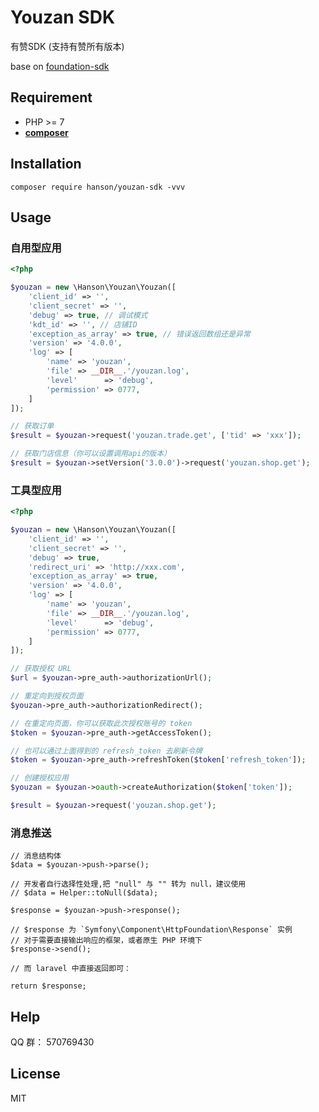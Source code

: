 # Youzan SDK

有赞SDK (支持有赞所有版本)

base on [foundation-sdk](https://github.com/HanSon/foundation-sdk)

## Requirement

- PHP >= 7
- **[composer](https://getcomposer.org/)**

## Installation

```
composer require hanson/youzan-sdk -vvv
```

## Usage

### 自用型应用

```php
<?php

$youzan = new \Hanson\Youzan\Youzan([
    'client_id' => '',
    'client_secret' => '',
    'debug' => true, // 调试模式
    'kdt_id' => '', // 店铺ID
    'exception_as_array' => true, // 错误返回数组还是异常
    'version' => '4.0.0',
    'log' => [
        'name' => 'youzan',
        'file' => __DIR__.'/youzan.log',
        'level'      => 'debug',
        'permission' => 0777,
    ]
]);

// 获取订单
$result = $youzan->request('youzan.trade.get', ['tid' => 'xxx']);

// 获取门店信息（你可以设置调用api的版本）
$result = $youzan->setVersion('3.0.0')->request('youzan.shop.get');
```

### 工具型应用

```php
<?php

$youzan = new \Hanson\Youzan\Youzan([
    'client_id' => '',
    'client_secret' => '',
    'debug' => true,
    'redirect_uri' => 'http://xxx.com',
    'exception_as_array' => true,
    'version' => '4.0.0',
    'log' => [
        'name' => 'youzan',
        'file' => __DIR__.'/youzan.log',
        'level'      => 'debug',
        'permission' => 0777,
    ]
]);

// 获取授权 URL
$url = $youzan->pre_auth->authorizationUrl();

// 重定向到授权页面
$youzan->pre_auth->authorizationRedirect();

// 在重定向页面，你可以获取此次授权账号的 token
$token = $youzan->pre_auth->getAccessToken();

// 也可以通过上面得到的 refresh_token 去刷新令牌
$token = $youzan->pre_auth->refreshToken($token['refresh_token']);

// 创建授权应用
$youzan = $youzan->oauth->createAuthorization($token['token']);

$result = $youzan->request('youzan.shop.get');
```

### 消息推送

```
// 消息结构体
$data = $youzan->push->parse();

// 开发者自行选择性处理,把 "null" 与 "" 转为 null，建议使用
// $data = Helper::toNull($data);

$response = $youzan->push->response();

// $response 为 `Symfony\Component\HttpFoundation\Response` 实例
// 对于需要直接输出响应的框架，或者原生 PHP 环境下
$response->send();

// 而 laravel 中直接返回即可：

return $response;
```

## Help

QQ 群： 570769430

## License

MIT
